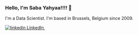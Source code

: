 ###  Hello, I'm Saba Yahyaa!!!! :wave:

I'm a Data Scientist. I'm based in Brussels, Belgium since 2009. 


<p>
  <a href="https://www.linkedin.com/sabayahyaa" rel="nofollow noreferrer">
    <img src="https://i.stack.imgur.com/gVE0j.png" alt="linkedin"> LinkedIn
  </a> &nbsp; 
</p>

